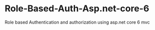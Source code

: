 # Role-Based-Auth-Asp.net-core-6
Role based Authentication and authorization using asp.net core 6 mvc
